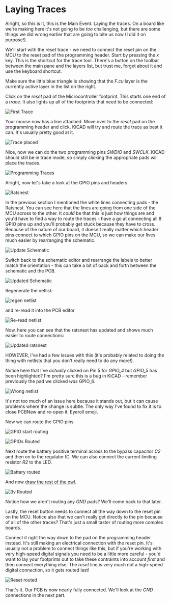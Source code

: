 # Laying Traces

Alright, so this is it, this is the Main Event. Laying the traces. On a board like we're making here it's not going to be *too* challenging, but there are some things we did wrong earlier that are going to bite us now (I did it on purpose!).

We'll start with the reset trace - we need to connect the reset pin on the MCU to the reset pad of the programming header. Start by pressing the *x* key. This is the shortcut for the trace tool. There's a button on the toolbar between the main pane and the layers list, but trust me, forget about it and use the keyboard shortcut.

Make sure the little blue triangle is showing that the *F.cu* layer is the currently active layer in the list on the right.

Click on the *reset* pad of the Microcontroller footprint. This starts one end of a *trace*. It also lights up all of the footprints that need to be connected:

![First Trace][088]

Your mouse now has a line attached. Move over to the *reset* pad on the programming header and click. KiCAD will try and route the trace as best it can. It's usually pretty good at it.

![Trace placed][089]

Nice, now we can do the two programming pins *SWDIO* and *SWCLK*. KiCAD should still be in trace mode, so simply clicking the appropriate pads will place the traces.

![Programming Traces][090]

Alright, now let's take a look at the GPIO pins and headers:

![Ratsnest][091]

In the previous section I mentioned the white lines connecting pads - the Ratsnest. You can see here that the lines are going from one side of the MCU across to the other. It *could* be that this is just how things are and you'd have to find a way to route the traces - have a go at connecting all 8 GPIO pins up and you'll probably get stuck because they have to cross. Because of the nature of our board, it doesn't really matter which header pins connect to which GPIO pins on the MCU, so we can make our lives much easier by rearranging the schematic.

![Update Schematic][092]

Switch back to the schematic editor and rearrange the labels to better match the orientation - this can take a bit of back and forth between the schematic and the PCB.

![Updated Schematic][096]

Regenerate the netlist:

![regen netlist][093]

and re-read it into the PCB editor

![Re-read netlist][094]

Now, here you can see that the ratsnest has updated and shows much easier to route connections:

![Updated ratsnest][097]

HOWEVER, I've had a few issues with this (it's probably related to doing the thing with netlists that you don't really need to do any more!).

Notice here that I've *actually* clicked on Pin 5 for *GPIO_4* but *GPIO_5* has been highlighted? I'm pretty sure this is a bug in KiCAD - remember previously the pad we clicked *was* GPIO_6.

![Wrong netlist][098]

It's not too much of an issue here because it stands out, but it can cause problems where the change is subtle. The only way I've found to fix it is to close PCBNew and re-open it. Eyeroll emoji.

Now we can route the GPIO pins

![GPIO start routing][099]

![GPIOs Routed][100]

Next route the battery positive terminal across to the bypass capacitor *C2* and then on to the regulator IC. We can also connect the current limiting resistor *R2* to the LED.

![Battery routed][101]

And now [draw the rest of the owl](https://knowyourmeme.com/memes/how-to-draw-an-owl).

![3v Routed][102]

Notice how we aren't routing any *GND* pads? We'll come back to that later.

Lastly, the reset button needs to connect all the way down to the reset pin on the MCU. Notice also that we can't really get directly to the pin because of all of the other traces? That's just a small taster of routing more complex boards.

Connect it right the way down to the pad on the programming header instead. It's still making an electrical connection with the reset pin. It's usually not a problem to connect things like this, but if you're working with very high-speed digital signals you need to be a little more careful - you'd want to lay your footprints out to take these contraints into account *first* and then connect everything else. The *reset* line is very much not a high-speed digital connection, so it gets routed last!

![Reset routed][103]

That's it. Our PCB is now nearly fully connected. We'll look at the *GND* connections in the next part.

[088]: screenshots/088-first-trace.png
[089]: screenshots/089-trace-placed.png
[090]: screenshots/090-programming-traces.png
[091]: screenshots/091-ratsnest.png
[092]: screenshots/092-schematic.png
[093]: screenshots/093-regenerate-netlist.png
[094]: screenshots/094-re-read-netlist.png
[095]: screenshots/095-ratsnest-updated.png
[096]: screenshots/096-GPIO-labels-updated.png
[097]: screenshots/097-clean-ratsnest.png
[098]: screenshots/098-ratsnest-wrong.png
[099]: screenshots/099-GPIO-trace.png
[100]: screenshots/100-GPIOs-routed.png
[101]: screenshots/101-batt-routed.png
[102]: screenshots/102-3v-routed.png
[103]: screenshots/103-reset-routed.png
